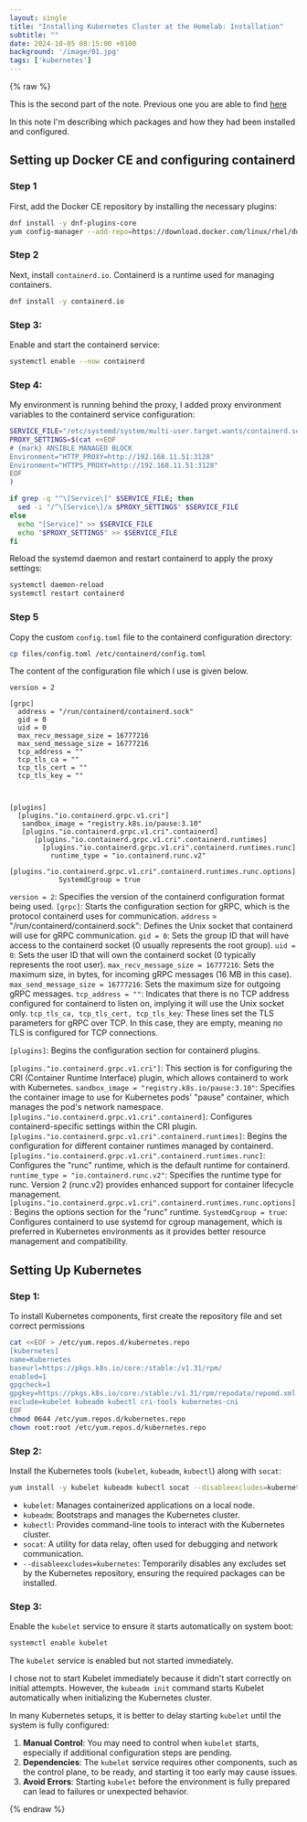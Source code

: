 ```yaml
---
layout: single
title: "Installing Kubernetes Cluster at the Homelab: Installation"
subtitle: ""
date: 2024-10-05 08:15:00 +0100
background: '/image/01.jpg'
tags: ['kubernetes']
---
```


{% raw %}


This is the second part of the note. Previous one you are able to find [here](./2024-10-05-kubernetes-install-1)

In this note I'm describing which packages and how they had been installed and configured. 

## Setting up Docker CE and configuring containerd 

### Step 1
First, add the Docker CE repository by installing the necessary plugins:

```bash
dnf install -y dnf-plugins-core
yum config-manager --add-repo=https://download.docker.com/linux/rhel/docker-ce.repo
```

### Step 2
Next, install `containerd.io`. Containerd is a runtime used for managing containers. 

```bash
dnf install -y containerd.io
```

### Step 3: 
Enable and start the containerd service:

```bash
systemctl enable --now containerd
```

### Step 4: 
My environment is running behind the proxy, I added proxy environment variables to the containerd service configuration:

```bash
SERVICE_FILE="/etc/systemd/system/multi-user.target.wants/containerd.service"
PROXY_SETTINGS=$(cat <<EOF
# {mark} ANSIBLE MANAGED BLOCK
Environment="HTTP_PROXY=http://192.168.11.51:3128"
Environment="HTTPS_PROXY=http://192.168.11.51:3128"
EOF
)

if grep -q "^\[Service\]" $SERVICE_FILE; then
  sed -i "/^\[Service\]/a $PROXY_SETTINGS" $SERVICE_FILE
else
  echo "[Service]" >> $SERVICE_FILE
  echo "$PROXY_SETTINGS" >> $SERVICE_FILE
fi
```

Reload the systemd daemon and restart containerd to apply the proxy settings:

```bash
systemctl daemon-reload
systemctl restart containerd
```

### Step 5
Copy the custom `config.toml` file to the containerd configuration directory:

```bash
cp files/config.toml /etc/containerd/config.toml
```

The content of the configuration file which I use is given below.

````vim
version = 2

[grpc]
  address = "/run/containerd/containerd.sock"
  gid = 0
  uid = 0
  max_recv_message_size = 16777216
  max_send_message_size = 16777216
  tcp_address = ""
  tcp_tls_ca = ""
  tcp_tls_cert = ""
  tcp_tls_key = ""
  


[plugins]
  [plugins."io.containerd.grpc.v1.cri"]
   sandbox_image = "registry.k8s.io/pause:3.10"
   [plugins."io.containerd.grpc.v1.cri".containerd]
      [plugins."io.containerd.grpc.v1.cri".containerd.runtimes]
        [plugins."io.containerd.grpc.v1.cri".containerd.runtimes.runc]
          runtime_type = "io.containerd.runc.v2"
          [plugins."io.containerd.grpc.v1.cri".containerd.runtimes.runc.options]
            SystemdCgroup = true
````

``version = 2``: Specifies the version of the containerd configuration format being used.
``[grpc]``: Starts the configuration section for gRPC, which is the protocol containerd uses for communication.
``address`` = "/run/containerd/containerd.sock": Defines the Unix socket that containerd will use for gRPC communication.
``gid = 0``: Sets the group ID that will have access to the containerd socket (0 usually represents the root group).
``uid = 0``: Sets the user ID that will own the containerd socket (0 typically represents the root user).
``max_recv_message_size = 16777216``: Sets the maximum size, in bytes, for incoming gRPC messages (16 MB in this case).
``max_send_message_size = 16777216``: Sets the maximum size for outgoing gRPC messages.
``tcp_address = ""``: Indicates that there is no TCP address configured for containerd to listen on, implying it will use the Unix socket only.
``tcp_tls_ca, tcp_tls_cert, tcp_tls_key``: These lines set the TLS parameters for gRPC over TCP. In this case, they are empty, meaning no TLS is configured for TCP connections.

``[plugins]``: Begins the configuration section for containerd plugins.

``[plugins."io.containerd.grpc.v1.cri"]``: This section is for configuring the CRI (Container Runtime Interface) plugin, which allows containerd to work with Kubernetes.
``sandbox_image = "registry.k8s.io/pause:3.10"``: Specifies the container image to use for Kubernetes pods' "pause" container, which manages the pod's network namespace.
``[plugins."io.containerd.grpc.v1.cri".containerd]``: Configures containerd-specific settings within the CRI plugin.
``[plugins."io.containerd.grpc.v1.cri".containerd.runtimes]``: Begins the configuration for different container runtimes managed by containerd.
``[plugins."io.containerd.grpc.v1.cri".containerd.runtimes.runc]``: Configures the "runc" runtime, which is the default runtime for containerd.
``runtime_type = "io.containerd.runc.v2"``: Specifies the runtime type for runc. Version 2 (runc.v2) provides enhanced support for container lifecycle management.
``[plugins."io.containerd.grpc.v1.cri".containerd.runtimes.runc.options]``: Begins the options section for the "runc" runtime.
``SystemdCgroup = true``: Configures containerd to use systemd for cgroup management, which is preferred in Kubernetes environments as it provides better resource management and compatibility.


## Setting Up Kubernetes

### Step 1: 

To install Kubernetes components, first create the repository file and set correct permissions 

```bash
cat <<EOF > /etc/yum.repos.d/kubernetes.repo
[kubernetes]
name=Kubernetes
baseurl=https://pkgs.k8s.io/core:/stable:/v1.31/rpm/
enabled=1
gpgcheck=1
gpgkey=https://pkgs.k8s.io/core:/stable:/v1.31/rpm/repodata/repomd.xml.key
exclude=kubelet kubeadm kubectl cri-tools kubernetes-cni
EOF
chmod 0644 /etc/yum.repos.d/kubernetes.repo
chown root:root /etc/yum.repos.d/kubernetes.repo
```

### Step 2: 

Install the Kubernetes tools (`kubelet`, `kubeadm`, `kubectl`) along with `socat`:

```bash
yum install -y kubelet kubeadm kubectl socat --disableexcludes=kubernetes
```

- ``kubelet``: Manages containerized applications on a local node.
- ``kubeadm``: Bootstraps and manages the Kubernetes cluster.
- ``kubectl``: Provides command-line tools to interact with the Kubernetes cluster.
- ``socat``: A utility for data relay, often used for debugging and network communication.
- ``--disableexcludes=kubernetes``: Temporarily disables any excludes set by the Kubernetes repository, ensuring the required packages can be installed.

### Step 3:

Enable the `kubelet` service to ensure it starts automatically on system boot:

```bash
systemctl enable kubelet
```

The `kubelet` service is enabled but not started immediately. 

I chose not to start Kubelet immediately because it didn't start correctly on initial attempts. However, the `kubeadm init` command starts Kubelet automatically when initializing the Kubernetes cluster.

In many Kubernetes setups, it is better to delay starting `kubelet` until the system is fully configured:

1. **Manual Control**: You may need to control when `kubelet` starts, especially if additional configuration steps are pending.
2. **Dependencies**: The `kubelet` service requires other components, such as the control plane, to be ready, and starting it too early may cause issues.
3. **Avoid Errors**: Starting `kubelet` before the environment is fully prepared can lead to failures or unexpected behavior.





{% endraw %}

